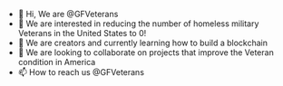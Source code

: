 - 👋 Hi, We are @GFVeterans
- 👀 We are interested in reducing the number of homeless military Veterans in the United States to 0!
- 🌱 We are creators and currently learning how to build a blockchain
- 💞️ We are looking to collaborate on projects that improve the Veteran condition in America
- 📫 How to reach us @GFVeterans

<!---
GFVeterans/GFVeterans is a ✨ special ✨ repository because its `README.md` (this file) appears on your GitHub profile.
You can click the Preview link to take a look at your changes.
--->
